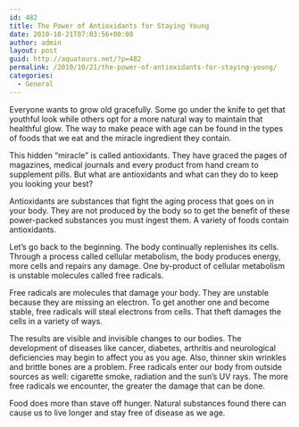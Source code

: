 ```yaml
---
id: 482
title: The Power of Antioxidants for Staying Young
date: 2010-10-21T07:03:56+00:00
author: admin
layout: post
guid: http://aquatours.net/?p=482
permalink: /2010/10/21/the-power-of-antioxidants-for-staying-young/
categories:
  - General
---
```

Everyone wants to grow old gracefully. Some go under the knife to get that youthful look while others opt for a more natural way to maintain that healthful glow. The way to make peace with age can be found in the types of foods that we eat and the miracle ingredient they contain.

This hidden “miracle” is called antioxidants. They have graced the pages of magazines, medical journals and every product from hand cream to supplement pills. But what are antioxidants and what can they do to keep you looking your best?

Antioxidants are substances that fight the aging process that goes on in your body. They are not produced by the body so to get the benefit of these power-packed substances you must ingest them. A variety of foods contain antioxidants.

Let’s go back to the beginning. The body continually replenishes its cells. Through a process called cellular metabolism, the body produces energy, more cells and repairs any damage. One by-product of cellular metabolism is unstable molecules called free radicals.

Free radicals are molecules that damage your body. They are unstable because they are missing an electron. To get another one and become stable, free radicals will steal electrons from cells. That theft damages the cells in a variety of ways. 

The results are visible and invisible changes to our bodies. The development of diseases like cancer, diabetes, arthritis and neurological deficiencies may begin to affect you as you age. Also, thinner skin wrinkles and brittle bones are a problem. Free radicals enter our body from outside sources as well: cigarette smoke, radiation and the sun’s UV rays. The more free radicals we encounter, the greater the damage that can be done.

Food does more than stave off hunger. Natural substances found there can cause us to live longer and stay free of disease as we age.